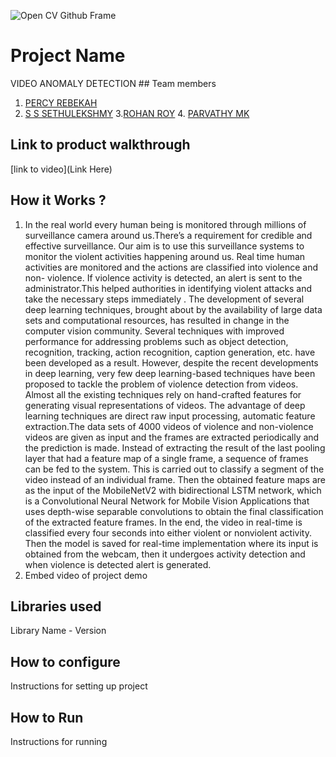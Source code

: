 ![Open CV Github Frame](https://github.com/TH-Activities/saturday-hack-night-template/assets/90635335/78554b37-32b2-4488-a10c-5c68098d7776)



# Project Name
VIDEO ANOMALY DETECTION ## Team members
1. [PERCY REBEKAH](https://github.com/TH-Activities/saturday-hack-night-template)
2. [S S SETHULEKSHMY](https://github.com/TH-Activities/saturday-hack-night-template)
    [](https://github.com/TH-Activities/saturday-hack-night-template)
 3.[ROHAN ROY](https://github.com/TH-Activities/saturday-hack-night-template)
   4. [PARVATHY MK](https://github.com/TH-Activities/saturday-hack-night-template)

  

## Link to product walkthrough
[link to video](Link Here)
## How it Works ?
1. In the real world every human being is monitored through millions of surveillance camera around us.There’s a requirement for credible and effective surveillance. Our aim is to use this surveillance systems to monitor the violent activities happening around us. Real time human activities are monitored and the actions are classified into violence and non- violence. If violence activity is detected, an alert is sent to the administrator.This helped authorities in identifying violent attacks and take the necessary steps immediately . 
The development of several deep learning techniques, brought about by the availability of large data sets and computational resources, has resulted in change in the computer vision community. Several techniques with improved performance for addressing problems such as object detection, recognition, tracking, action recognition, caption generation, etc. have been developed as a result. However, despite the recent developments in deep learning, very few deep learning-based techniques have been proposed to tackle the problem of violence detection from videos. Almost all the existing techniques rely on hand-crafted features for generating visual representations of videos. The advantage of deep learning techniques are direct raw input processing, automatic feature extraction.The data sets of 4000 videos of violence and non-violence videos are given as input and the frames are extracted periodically and the prediction is made. Instead of extracting the result of the last pooling layer that had a feature map of a single frame, a sequence of frames can be fed to the system. This is carried out to classify a segment of the video instead of an individual frame. Then the obtained feature maps are as the input of the MobileNetV2 with bidirectional LSTM network, which is a Convolutional Neural Network for Mobile Vision Applications that uses depth-wise separable convolutions to obtain the final classification of the extracted feature frames. In the end, the video in real-time is classified every four seconds into either violent or nonviolent activity. Then the model is saved for real-time implementation where its input is  obtained from the webcam, then it undergoes activity detection and when violence is detected alert is  generated. 
2. Embed video of project demo
## Libraries used
Library Name - Version
## How to configure
Instructions for setting up project
## How to Run
Instructions for running

